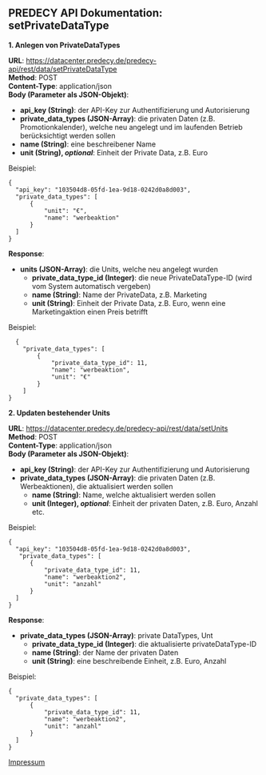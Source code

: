 ## PREDECY API Dokumentation: setPrivateDataType

__1. Anlegen von PrivateDataTypes__

__URL__: https://datacenter.predecy.de/predecy-api/rest/data/setPrivateDataType  
__Method__: POST  
__Content-Type__: application/json  
__Body (Parameter als JSON-Objekt)__:
  * __api_key (String)__: der API-Key zur Authentifizierung und Autorisierung
  * __private_data_types (JSON-Array)__: die privaten Daten (z.B. Promotionkalender), welche neu angelegt und im laufenden Betrieb berücksichtigt werden sollen
  * __name (String)__: eine beschreibener Name
  * **unit (String), _optional_**: Einheit der Private Data, z.B. Euro
    

  Beispiel:  
  ```
  {
    "api_key": "103504d8-05fd-1ea-9d18-0242d0a8d003",  
    "private_data_types": [
		{
		    "unit": "€",
		    "name": "werbeaktion"
		}
    ]
  }
  ```
  
__Response__:
  * __units (JSON-Array)__: die Units, welche neu angelegt wurden
      * __private_data_type_id (Integer)__: die neue PrivateDataType-ID (wird vom System automatisch vergeben)
      * __name (String)__: Name der PrivateData, z.B. Marketing
      * __unit (String)__: Einheit der Private Data, z.B. Euro, wenn eine Marketingaktion einen Preis betrifft
    
  
  Beispiel: 
```
  {
    "private_data_types": [
        {
            "private_data_type_id": 11,
            "name": "werbeaktion",
            "unit": "€"
        }
    ]
}
```


__2. Updaten bestehender Units__
  
__URL__: https://datacenter.predecy.de/predecy-api/rest/data/setUnits   
__Method__: POST  
__Content-Type__: application/json   
__Body (Parameter als JSON-Objekt)__:
  * __api_key (String)__: der API-Key zur Authentifizierung und Autorisierung
  * __private_data_types (JSON-Array)__: die privaten Daten (z.B. Werbeaktionen), die aktualisiert werden sollen 
    * __name (String)__: Name, welche aktualisiert werden sollen
    * **unit (Integer), _optional_**: Einheit der privaten Daten, z.B. Euro, Anzahl etc.
   

  Beispiel:  
  ```
  {
    "api_key": "103504d8-05fd-1ea-9d18-0242d0a8d003",  
     "private_data_types": [
		{
            "private_data_type_id": 11,
            "name": "werbeaktion2", 
            "unit": "anzahl"
		}
    ]
  }
  ```
  
__Response__:
  * __private_data_types (JSON-Array)__: private DataTypes, Unt
      * __private_data_type_id (Integer)__: die aktualisierte privateDataType-ID
      * __name (String)__: der Name der privaten Daten
      * __unit (String)__: eine beschreibende Einheit, z.B. Euro, Anzahl
      
  
  Beispiel: 
  ```
  {
    "private_data_types": [
        {
            "private_data_type_id": 11,
            "name": "werbeaktion2",
            "unit": "anzahl"
        }
    ]
}
  ```
  
  [Impressum](https://www.spicetech.de/#Impressum)
  
